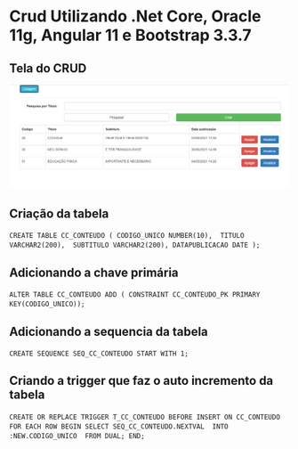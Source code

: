 # Crud Utilizando .Net Core, Oracle 11g, Angular 11 e Bootstrap 3.3.7

## Tela do CRUD

![alt text](https://raw.githubusercontent.com/consule/FrontAndBackend/main/portal/src/assets/telaSistema.png)

## Criação da tabela

`CREATE TABLE CC_CONTEUDO (
       CODIGO_UNICO NUMBER(10), 
       TITULO VARCHAR2(200), 
       SUBTITULO VARCHAR2(200),
       DATAPUBLICACAO DATE
);`

## Adicionando a chave primária

`ALTER TABLE CC_CONTEUDO ADD (
CONSTRAINT CC_CONTEUDO_PK PRIMARY KEY(CODIGO_UNICO));`

## Adicionando a sequencia da tabela

`CREATE SEQUENCE SEQ_CC_CONTEUDO START WITH 1;`

## Criando a trigger que faz o auto incremento da tabela

`CREATE OR REPLACE TRIGGER T_CC_CONTEUDO
BEFORE INSERT ON CC_CONTEUDO
FOR EACH ROW
BEGIN
    SELECT SEQ_CC_CONTEUDO.NEXTVAL 
    INTO :NEW.CODIGO_UNICO 
    FROM DUAL;
END;`

